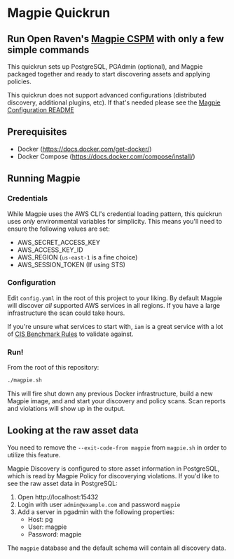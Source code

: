 # Magpie Quickrun

## Run Open Raven's [Magpie CSPM](https://github.com/openraven/magpie) with only a few simple commands
This quickrun sets up PostgreSQL, PGAdmin (optional), and Magpie packaged together and ready to start discovering assets and applying policies.

This quickrun does not support advanced configurations (distributed discovery, additional plugins, etc).  If that's needed please see the [Magpie Configuration README](https://github.com/openraven/magpie#configuration)

## Prerequisites
- Docker (https://docs.docker.com/get-docker/)
- Docker Compose (https://docs.docker.com/compose/install/)


## Running Magpie
### Credentials
While Magpie uses the AWS CLI's credential loading pattern, this quickrun uses *only* environmental variables for simplicity.  This means you'll need to ensure the following values are set:
- AWS_SECRET_ACCESS_KEY
- AWS_ACCESS_KEY_ID
- AWS_REGION (`us-east-1` is a fine choice)
- AWS_SESSION_TOKEN (If using STS)

### Configuration
Edit `config.yaml` in the root of this project to your liking.  By default Magpie will discover *all* supported AWS services in all regions. If you have a large infrastructure the scan could take hours.

If you're unsure what services to start with, `iam` is a great service with a lot of [CIS Benchmark Rules](https://www.cisecurity.org/benchmark/amazon_web_services/) to validate against.

### Run!
From the root of this repository:
```bash
./magpie.sh
```
This will fire shut down any previous Docker infrastructure, build a new Magpie image, and and start your discovery and policy scans. Scan reports and violations will show up in the output.


## Looking at the raw asset data

You need to remove the `--exit-code-from magpie` from `magpie.sh` in order to utilize this feature. 

Magpie Discovery is configured to store asset information in PostgreSQL, which is read by Magpie Policy for discoverying violations.  If you'd like to see the raw asset data in PostgreSQL:
1. Open http://localhost:15432
2. Login with user `admin@example.com` and password `magpie`
3. Add a server in pgadmin with the following properties:
   - Host: pg
   - User: magpie
   - Password: magpie

The `magpie` database and the default schema will contain all discovery data.

